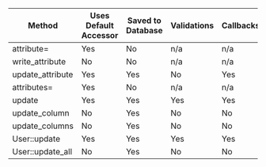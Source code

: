 | Method           | Uses Default Accessor | Saved to Database | Validations | Callbacks | Touches updated_at | Readonly check |
|------------------|-----------------------|-------------------|-------------|-----------|--------------------|----------------|
| attribute=       | Yes                   | No                | n/a         | n/a       | n/a                | n/a            |
| write_attribute  | No                    | No                | n/a         | n/a       | n/a                | n/a            |
| update_attribute | Yes                   | Yes               | No          | Yes       | Yes                | Yes            |
| attributes=      | Yes                   | No                | n/a         | n/a       | n/a                | n/a            |
| update           | Yes                   | Yes               | Yes         | Yes       | Yes                | Yes            |
| update_column    | No                    | Yes               | No          | No        | No                 | Yes            |
| update_columns   | No                    | Yes               | No          | No        | No                 | Yes            |
| User::update     | Yes                   | Yes               | Yes         | Yes       | Yes                | Yes            |
| User::update_all | No                    | Yes               | No          | No        | No                 | No             |
